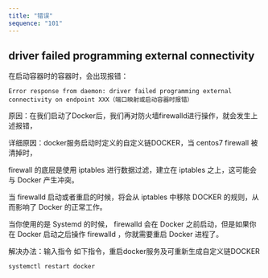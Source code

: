 ```yaml
---
title: "错误"
sequence: "101"
---
```


## driver failed programming external connectivity

在启动容器时的容器时，会出现报错：

```text
Error response from daemon: driver failed programming external connectivity on endpoint XXX（端口映射或启动容器时报错）
```

原因：在我们启动了Docker后，我们再对防火墙firewalld进行操作，就会发生上述报错，

详细原因：docker服务启动时定义的自定义链DOCKER，当 centos7 firewall 被清掉时，

firewall 的底层是使用 iptables 进行数据过滤，建立在 iptables 之上，这可能会与 Docker 产生冲突。

当 firewalld 启动或者重启的时候，将会从 iptables 中移除 DOCKER 的规则，从而影响了 Docker 的正常工作。

当你使用的是 Systemd 的时候， firewalld 会在 Docker 之前启动，但是如果你在 Docker 启动之后操作 firewalld ，你就需要重启 Docker 进程了。

解决办法：输入指令 如下指令，重启docker服务及可重新生成自定义链DOCKER

```text
systemctl restart docker
```

